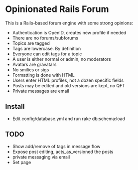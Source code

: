 Opinionated Rails Forum
=======================

This is a Rails-based forum engine with some strong opinions:

 - Authentication is OpenID, creates new profile if needed
 - There are no forums/subforums
 - Topics are tagged
 - Tags are lowercase. By definition
 - Everyone can edit tags for a topic
 - A user is either normal or admin, no moderators
 - Avatars are gravatars
 - No smilies or sigs
 - Formatting is done with HTML
 - Users enter HTML profiles, not a dozen specific fields
 - Posts may be edited and old versions are kept, no QFT
 - Private messages are email

## Install

 - Edit config/database.yml and run rake db:schema:load

## TODO

 - Show add/remove of tags in message flow
 - Expose post editing, acts_as_versioned the posts
 - private messaging via email
 - Set page <title> based on page contents
 - Feeds for new topics (all and by tag), new posts (all and by tag)
 - Clean up css, style flash messages
 - will_paginate topic, user indexes
 - Create Search page using Google Site Search
 - Admin: option to split topics
 - Mark some tags as usable only by admins
